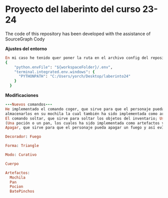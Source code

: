 # Proyecto del laberinto del curso 23-24

The code of this repository has been developed with the assistance of SourceGraph Cody

**Ajustes del entorno**
```ruby
En mi caso he tenido quer poner la ruta en el archivo config del repositoro de esta manera ya que me dejaron de ir los import
{
    "python.envFile": "${workspaceFolder}/.env",
    "terminal.integrated.env.windows": {
      "PYTHONPATH": "C:/Users/yorch/Desktop/laberinto24"
    }
  }
```


**Modificaciones**
```ruby
---Nuevos comandos---
He implementado el comando coger, que sirve para que el personaje pueda coger los objetos del entorno y
almacenarlos en su mochila la cual también ha sido implementada como artefacto;
El comando soltar, que sirve para soltar los objetos del inventario; Usar, que sirve para usar estos objetos
(Una poción o un pan, los cuales ha sido implementada como artefactos y curan al personaje 50 de vida y 20 respectivamente);
Apagar, que sirve para que el personaje pueda apagar un fuego y así evitar recibir daño.

Decorador: Fuego

Forma: Triangle

Modo: Curativo

Cuerpo

Artefactos:
  Mochila
  Pan
  Pocion
  BatePinchos
```
